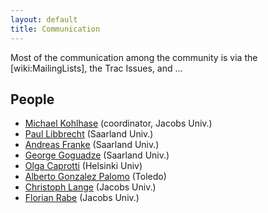 ```yaml
---
layout: default
title: Communication
---
```

 
Most of the communication among the community is via the [wiki:MailingLists], the Trac Issues, and ...

 
People
---
 

- [Michael Kohlhase]("http://kwarc.info/kohlhase/") (coordinator, Jacobs Univ.) 
- [Paul Libbrecht]("http://www.ags.uni-sb.de/~paul") (Saarland Univ.) 
- [Andreas Franke]("http://www.ags.uni-sb.de/~afranke") (Saarland Univ.) 
- [George Goguadze]("http://www.ags.uni-sb.de/~george/") (Saarland Univ.) 
- [Olga Caprotti]("http://www.risc.uni-linz.ac.at/people/ocaprott/") (Helsinki Univ) 
- [Alberto Gonzalez Palomo]("http://www.matracas.org") (Toledo) 
- [Christoph Lange]("http://kwarc.info/clange/") (Jacobs Univ.) 
- [Florian Rabe]("http://kwarc.info/frabe/") (Jacobs Univ.) 
